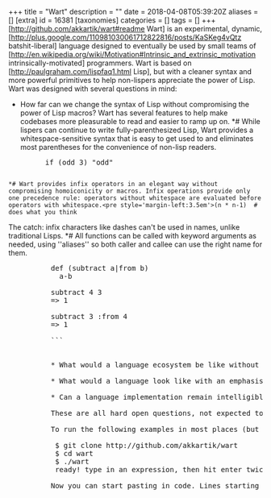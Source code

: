 +++
title = "Wart"
description = ""
date = 2018-04-08T05:39:20Z
aliases = []
[extra]
id = 16381
[taxonomies]
categories = []
tags = []
+++
[http://github.com/akkartik/wart#readme Wart] is an experimental, dynamic, [http://plus.google.com/110981030061712822816/posts/KaSKeg4vQtz batshit-liberal] language designed to eventually be used by small teams of [http://en.wikipedia.org/wiki/Motivation#Intrinsic_and_extrinsic_motivation intrinsically-motivated] programmers. Wart is based on [http://paulgraham.com/lispfaq1.html Lisp], but with a cleaner syntax and more powerful primitives to help non-lispers appreciate the power of Lisp. Wart was designed with several questions in mind:

* How far can we change the syntax of Lisp without compromising the power of Lisp macros? Wart has several features to help make codebases more pleasurable to read and easier to ramp up on.
*# While lispers can continue to write fully-parenthesized Lisp, Wart provides a whitespace-sensitive syntax that is easy to get used to and eliminates most parentheses for the convenience of non-lisp readers.<pre style='margin-left:3.5em'>if (odd 3) "odd"
```

*# Wart provides infix operators in an elegant way without compromising homoiconicity or macros. Infix operations provide only one precedence rule: operators without whitespace are evaluated before operators with whitespace.<pre style='margin-left:3.5em'>(n * n-1)  # does what you think
```
The catch: infix characters like dashes can't be used in names, unlike traditional Lisps.
*# All functions can be called with keyword arguments as needed, using ''aliases'' so both caller and callee can use the right name for them.
<pre style='margin-left:6em'>
def (subtract a|from b)
  a-b

subtract 4 3
=> 1

subtract 3 :from 4
=> 1

```


* What would a language ecosystem be like without any backwards-compatibility guarantees, super easy to change and fork promiscuously? Wart has no version numbers, and new versions and forks are free to change all semantics to their hearts' desire. Instead of a spec or frozen interfaces, we rely on automated tests. Wart is thoroughly tested, and Wart programs are expected to be thoroughly tested as well, and to buy in to the investment of needing to make changes during upgrades. The hope is that upgrade effort might be higher than the best-case scenario in other languages, but the worst-case time will remain tightly bounded because clients of libraries will be more likely to understand how they're implemented, and so be more empowered. (More info: http://akkartik.name/blog/libraries2)

* What would a language look like with an emphasis on a parsimonious and harmonious system of names? This is only possible if the language has no reserved words, and even primitives can be overloaded in arbitrary ways. So you never end up with constructions like 'my_if' or 'append2' or 'queue_length'. (More info: http://akkartik.name/blog/readable-bad)

* Can a language implementation remain intelligible to outsiders over time, especially under pressure to run fast? Wart is exploring experimental primitives in the core interpreter that will make partial evaluation as easy as passing code through eval multiple times.

These are all hard open questions, not expected to be definitively answered anytime soon. Wart is an experiment, and looking for feedback from people unafraid to bounce between language and implementation. If that's you, check it out: http://github.com/akkartik/wart#readme

To run the following examples in most places (but not Windows):

 $ git clone http://github.com/akkartik/wart
 $ cd wart
 $ ./wart
 ready! type in an expression, then hit enter twice. ctrl-d exits.

Now you can start pasting in code. Lines starting with '=>' are results printed by Wart; don't type those in.
